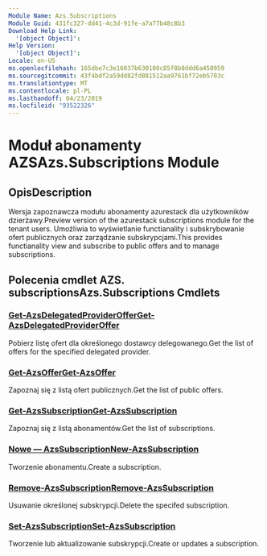 ```yaml
---
Module Name: Azs.Subscriptions
Module Guid: 431fc327-dd41-4c3d-91fe-a7a77b48c8b3
Download Help Link:
  '[object Object]': 
Help Version:
  '[object Object]': 
Locale: en-US
ms.openlocfilehash: 165dbe7c3e16037b630100c85f8b8ddd6a450959
ms.sourcegitcommit: 43f4bdf2a59dd82fd881512aa9761bf72eb5703c
ms.translationtype: MT
ms.contentlocale: pl-PL
ms.lasthandoff: 04/23/2019
ms.locfileid: "93522326"
---
```

# <span data-ttu-id="7621a-101">Moduł abonamenty AZS</span><span class="sxs-lookup"><span data-stu-id="7621a-101">Azs.Subscriptions Module</span></span>
## <span data-ttu-id="7621a-102">Opis</span><span class="sxs-lookup"><span data-stu-id="7621a-102">Description</span></span>
<span data-ttu-id="7621a-103">Wersja zapoznawcza modułu abonamenty azurestack dla użytkowników dzierżawy.</span><span class="sxs-lookup"><span data-stu-id="7621a-103">Preview version of the azurestack subscriptions module for the tenant users.</span></span> <span data-ttu-id="7621a-104">Umożliwia to wyświetlanie functianality i subskrybowanie ofert publicznych oraz zarządzanie subskrypcjami.</span><span class="sxs-lookup"><span data-stu-id="7621a-104">This provides functianality view and subscribe to public offers and to manage subscriptions.</span></span>

## <span data-ttu-id="7621a-105">Polecenia cmdlet AZS. subscriptions</span><span class="sxs-lookup"><span data-stu-id="7621a-105">Azs.Subscriptions Cmdlets</span></span>
### [<span data-ttu-id="7621a-106">Get-AzsDelegatedProviderOffer</span><span class="sxs-lookup"><span data-stu-id="7621a-106">Get-AzsDelegatedProviderOffer</span></span>](Get-AzsDelegatedProviderOffer.md)
<span data-ttu-id="7621a-107">Pobierz listę ofert dla określonego dostawcy delegowanego.</span><span class="sxs-lookup"><span data-stu-id="7621a-107">Get the list of offers for the specified delegated provider.</span></span>

### [<span data-ttu-id="7621a-108">Get-AzsOffer</span><span class="sxs-lookup"><span data-stu-id="7621a-108">Get-AzsOffer</span></span>](Get-AzsOffer.md)
<span data-ttu-id="7621a-109">Zapoznaj się z listą ofert publicznych.</span><span class="sxs-lookup"><span data-stu-id="7621a-109">Get the list of public offers.</span></span>

### [<span data-ttu-id="7621a-110">Get-AzsSubscription</span><span class="sxs-lookup"><span data-stu-id="7621a-110">Get-AzsSubscription</span></span>](Get-AzsSubscription.md)
<span data-ttu-id="7621a-111">Zapoznaj się z listą abonamentów.</span><span class="sxs-lookup"><span data-stu-id="7621a-111">Get the list of subscriptions.</span></span>

### [<span data-ttu-id="7621a-112">Nowe — AzsSubscription</span><span class="sxs-lookup"><span data-stu-id="7621a-112">New-AzsSubscription</span></span>](New-AzsSubscription.md)
<span data-ttu-id="7621a-113">Tworzenie abonamentu.</span><span class="sxs-lookup"><span data-stu-id="7621a-113">Create a subscription.</span></span>

### [<span data-ttu-id="7621a-114">Remove-AzsSubscription</span><span class="sxs-lookup"><span data-stu-id="7621a-114">Remove-AzsSubscription</span></span>](Remove-AzsSubscription.md)
<span data-ttu-id="7621a-115">Usuwanie określonej subskrypcji.</span><span class="sxs-lookup"><span data-stu-id="7621a-115">Delete the specifed subscription.</span></span>

### [<span data-ttu-id="7621a-116">Set-AzsSubscription</span><span class="sxs-lookup"><span data-stu-id="7621a-116">Set-AzsSubscription</span></span>](Set-AzsSubscription.md)
<span data-ttu-id="7621a-117">Tworzenie lub aktualizowanie subskrypcji.</span><span class="sxs-lookup"><span data-stu-id="7621a-117">Create or updates a subscription.</span></span>

